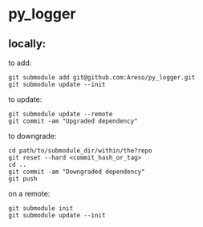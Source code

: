 # py_logger

## locally:  
to add:  
```
git submodule add git@github.com:Areso/py_logger.git
git submodule update --init
```  

to update:  
```
git submodule update --remote
git commit -am "Upgraded dependency"
```
to downgrade:  
```
cd path/to/submodule_dir/within/the?repo
git reset --hard <commit_hash_or_tag>
cd ..
git commit -am "Downgraded dependency"
git push
```

on a remote:  
```
git submodule init
git submodule update --init
```